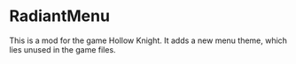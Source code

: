 # RadiantMenu

This is a mod for the game Hollow Knight.
It adds a new menu theme, which lies unused in the game files.
